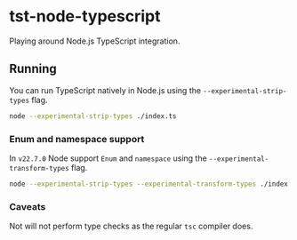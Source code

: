 # tst-node-typescript
Playing around Node.js TypeScript integration.

## Running
You can run TypeScript natively in Node.js using the `--experimental-strip-types` flag.

```sh
node --experimental-strip-types ./index.ts
```

### Enum and namespace support
In `v22.7.0` Node support `Enum` and `namespace` using the `--experimental-transform-types` flag.

```sh
node --experimental-strip-types --experimental-transform-types ./index.ts
```

### Caveats
Not will not perform type checks as the regular `tsc` compiler does.
